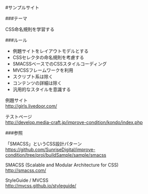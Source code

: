 #サンプルサイト

###テーマ

CSS命名規則を学習する

###ルール

* 例題サイトをレイアウトモデルとする
* CSSセレクタの命名規則を考慮する
* SMACSSベースでのCSSスタイルコーディング
* MVCSSフレームワークを利用
* スクリプト系は除く
* コンテンツの詳細は除く
* 汎用的なスタイルを意識する

例題サイト  
http://girls.livedoor.com/

テストページ  
http://develop.media-craft.jp/improve-condition/kondo/index.php

###参照

「SMACSS」というCSS設計パターン  
https://github.com/SunriseDigital/improve-condition/tree/proj/buildSample/sample/smacss

SMACSS (Scalable and Modular Architecture for CSS)  
http://smacss.com/

StyleGuide / MVCSS  
http://mvcss.github.io/styleguide/

